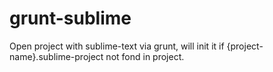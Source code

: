 grunt-sublime
=============

Open project with sublime-text via grunt, will init it if {project-name}.sublime-project not fond in project.
